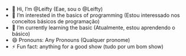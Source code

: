 - 👋 Hi, I’m @Leifty  (Eae, sou o @Leifty)
- 👀 I’m interested in the basics of programming (Estou interessado nos conceitos básicos de programação)
- 🌱 I’m currently learning the basic (Atualmente, estou aprendendo o básico)
- 😄 Pronouns: Any Pronouns (Qualquer pronome)
- ⚡ Fun fact: anything for a good show (tudo por um bom show)

<!---
Leifty/Leifty is a ✨ special ✨ repository because its `README.md` (this file) appears on your GitHub profile.
You can click the Preview link to take a look at your changes.
--->
